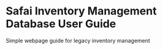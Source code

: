 Safai Inventory Management Database User Guide
==============================================

Simple webpage guide for legacy inventory management
